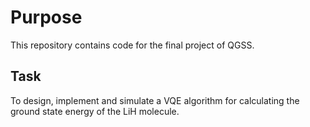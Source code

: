 # Purpose
This repository contains code for the final project of QGSS.

## Task
To design, implement and simulate a VQE algorithm for calculating the ground state energy of the LiH molecule.
